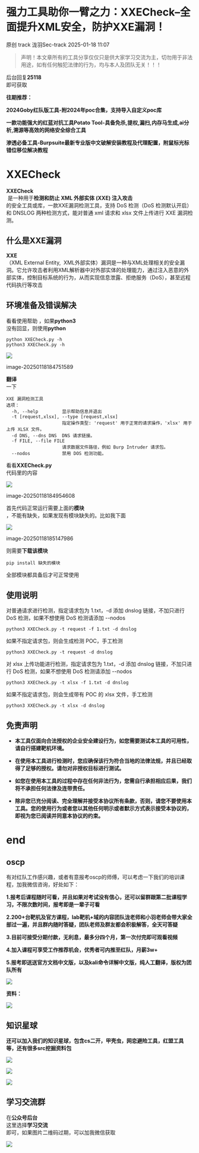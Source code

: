 #  强力工具助你一臂之力：XXECheck–全面提升XML安全，防护XXE漏洞！   
原创 track  泷羽Sec-track   2025-01-18 11:07  
  
>   
> 声明！本文章所有的工具分享仅仅只是供大家学习交流为主，切勿用于非法用途，如有任何触犯法律的行为，均与本人及团队无关！！！  
  
  
  
后台回复**25118**  
即可获取  
  
**往期推荐：**  
  
**2024Goby红队版工具-附2024年poc合集，支持导入自定义poc库**  
  
**一款功能强大的红蓝对抗工具Potato Tool-具备免杀,提权,漏扫,内存马生成,ai分析,溯源等高效的网络安全综合工具**  
  
**渗透必备工具-Burpsuite最新专业版中文破解安装教程及代理配置，附鼠标光标错位移位解决教程**  
# XXECheck  
  
**XXECheck**  
 是一种用于**检测和防止 XML 外部实体 (XXE) 注入攻击**  
的安全工具或库，一款XXE漏洞检测工具，支持 DoS 检测（DoS 检测默认开启）和 DNSLOG 两种检测方式，能对普通 xml 请求和 xlsx 文件上传进行 XXE 漏洞检测。  
## 什么是XXE漏洞  
  
**XXE**  
（XML External Entity,  XML外部实体）漏洞是一种与XML处理相关的安全漏洞。它允许攻击者利用XML解析器中对外部实体的处理能力，通过注入恶意的外部实体，控制目标系统的行为，从而实现信息泄露、拒绝服务（DoS），甚至远程代码执行等攻击  
## 环境准备及错误解决  
  
看看使用帮助 ，如果**python3**  
没有回显，则使用**python**  
```
python XXECheck.py -h
python3 XXECheck.py -h

```  
  
![](https://mmbiz.qpic.cn/sz_mmbiz_png/YxCBEqEyrw3VyHcgYzAibOWrckjcRxXfbYfziaicaGGF05PdOTsLFUXt3hSkelamGLfKvYXmc4yNBIl5cgyqVNxOA/640?wx_fmt=png&from=appmsg "")  
  
image-20250118184751589  
  
**翻译**  
一下  
```
XXE 漏洞检测工具
选项：
  -h, --help         显示帮助信息并退出
  -t [request,xlsx], --type [request,xlsx]
                     指定操作类型: 'request' 用于正常的请求操作，'xlsx' 用于上传 XLSX 文件。
  -d DNS, --dns DNS  DNS 请求链接。
  -f FILE, --file FILE
                     请求数据文件路径，例如 Burp Intruder 请求包。
  --nodos            禁用 DOS 检测功能。

```  
  
看看**XXECheck.py**  
代码里的内容  
  
![](https://mmbiz.qpic.cn/sz_mmbiz_png/YxCBEqEyrw3VyHcgYzAibOWrckjcRxXfbKEHxwUO4v76TGLXib2pZC5yiaR0HYW4A9gBKCMzFmK9Fd7WTsrMOt4MQ/640?wx_fmt=png&from=appmsg "")  
  
image-20250118184954608  
  
首先代码正常运行需要上面的**模块**  
，不能有缺失，如果发现有模块缺失的。比如我下面  
  
![](https://mmbiz.qpic.cn/sz_mmbiz_png/YxCBEqEyrw3VyHcgYzAibOWrckjcRxXfbMhnFn4VokbCyQHOiaGmyuiavggpoeRjC4aBIcaGudkP7r2QtTRwZ8eGA/640?wx_fmt=png&from=appmsg "")  
  
image-20250118185147986  
  
则需要**下载该模块**  
```
pip install 缺失的模块

```  
  
全部模块都具备后才可正常使用  
## 使用说明  
  
对普通请求进行检测，指定请求包为 1.txt，-d 添加 dnslog 链接，不加只进行 DoS 检测，如果不想使用 DoS 检测请添加 --nodos  
```
python3 XXECheck.py -t request -f 1.txt -d dnslog

```  
  
如果不指定请求包，则会生成检测 POC，手工检测  
```
python3 XXECheck.py -t request -d dnslog

```  
  
对 xlsx 上传功能进行检测，指定请求包为 1.txt，-d 添加 dnslog 链接，不加只进行 DoS 检测，如果不想使用 DoS 检测请添加 --nodos  
```
python3 XXECheck.py -t xlsx -f 1.txt -d dnslog

```  
  
如果不指定请求包，则会生成带有 POC 的 xlsx 文件，手工检测  
```
python3 XXECheck.py -t xlsx -d dnslog

```  
## 免责声明  
- **本工具仅面向合法授权的企业安全建设行为，如您需要测试本工具的可用性，请自行搭建靶机环境。**  
  
- **在使用本工具进行检测时，您应确保该行为符合当地的法律法规，并且已经取得了足够的授权。请勿对非授权目标进行测试。**  
  
- **如您在使用本工具的过程中存在任何非法行为，您需自行承担相应后果，我们将不承担任何法律及连带责任。**  
  
- **除非您已充分阅读、完全理解并接受本协议所有条款，否则，请您不要使用本工具。您的使用行为或者您以其他任何明示或者默示方式表示接受本协议的，即视为您已阅读并同意本协议的约束。**  
  
# end  
## oscp  
  
有对红队工作感兴趣，或者有意报考oscp的师傅，可以考虑一下我们的培训课程，加我微信咨询，好处如下：  
  
**1.报考后课程随时可看，并且如果对考试没有信心，还可以留群跟第二批课程学习，不限次数时间，报考即是一辈子可看**  
  
**2.200+台靶机及官方课程，lab靶机+域的内容团队泷老师和小羽老师会带大家全部过一遍，并且群内随时答疑，团队老师及群友都会积极解答，全天可答疑**  
  
**3.目前可接受分期付款，无利息，最多分四个月，第一次付完即可观看视频**  
  
**4.加入课程可享受工作推荐机会，优秀者可内推至红队，月薪3w+**  
  
**5.报考即送送官方文档中文版，以及kali命令详解中文版，纯人工翻译，版权为团队所有**  
  
![](https://mmbiz.qpic.cn/sz_mmbiz_png/YxCBEqEyrw3VyHcgYzAibOWrckjcRxXfbLJDsctr32fib9Vvrg0eWOsg88W81ZMEDaA2kq12eib4lNWI9xpZQGoRw/640?wx_fmt=png&from=appmsg "")  
  
**资料：**  
  
![](https://mmbiz.qpic.cn/sz_mmbiz_png/YxCBEqEyrw3VyHcgYzAibOWrckjcRxXfb3VrACWw1cmMQeghjh0hH3pDL8iaruPLLvFeDLy6nJ5FVKBLskWjozLA/640?wx_fmt=png&from=appmsg "")  
## 知识星球  
  
**还可以加入我们的知识星球，包含cs二开，甲壳虫，网恋避险工具，红盟工具等，还有很多src挖掘资料包**  
  
![](https://mmbiz.qpic.cn/sz_mmbiz_png/YxCBEqEyrw3VyHcgYzAibOWrckjcRxXfbPtUQYKcgar5Z7hibuU3Z9AoXl43fcFWTNwlDjbhs7vZwa8woBquHUmw/640?wx_fmt=png&from=appmsg "")  
  
![](https://mmbiz.qpic.cn/sz_mmbiz_png/YxCBEqEyrw3VyHcgYzAibOWrckjcRxXfb9tiaE7kVXvES5SqoQlt6nacRTjatoOyUTt3DKpSmVVE3nhjeibXgvn1A/640?wx_fmt=png&from=appmsg "")  
  
![](https://mmbiz.qpic.cn/sz_mmbiz_jpg/YxCBEqEyrw3VyHcgYzAibOWrckjcRxXfb87o5Dh4KF8JIaNyulfP957NM9R6Apd79BfrXM7cxz1Wy7OHflgng7A/640?wx_fmt=jpeg&from=appmsg "")  
## 学习交流群  
  
在**公众号后台**  
这里选择**学习交流**  
即可，如果图片二维码过期，可以加我微信获取  
  
![](https://mmbiz.qpic.cn/sz_mmbiz_png/YxCBEqEyrw3VyHcgYzAibOWrckjcRxXfbEp06iafD7GONOsS4PJw8Lh1UQLDSTwgQO2Jna0cMu7EwK3FLlgxSYicA/640?wx_fmt=png&from=appmsg "")  
  
  
  
